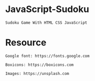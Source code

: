 # JavaScript-Sudoku

    Sudoku Game With HTML CSS JavaScript


# Resource

    Google font: https://fonts.google.com

    Boxicons: https://boxicons.com

    Images: https://unsplash.com


